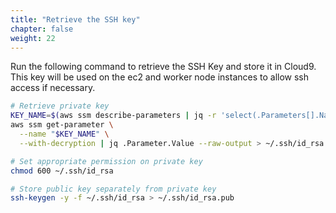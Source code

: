 ```yaml
---
title: "Retrieve the SSH key"
chapter: false
weight: 22
---
```


Run the following command to retrieve the SSH Key and store it in Cloud9. This key will be used on the ec2 and worker node instances to allow ssh access if necessary.

```bash
# Retrieve private key
KEY_NAME=$(aws ssm describe-parameters | jq -r 'select(.Parameters[].Name | contains("/appmeshworkshop/keypair/")).Parameters[].Name')
aws ssm get-parameter \
  --name "$KEY_NAME" \
  --with-decryption | jq .Parameter.Value --raw-output > ~/.ssh/id_rsa

# Set appropriate permission on private key
chmod 600 ~/.ssh/id_rsa

# Store public key separately from private key
ssh-keygen -y -f ~/.ssh/id_rsa > ~/.ssh/id_rsa.pub
```
